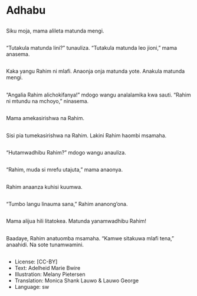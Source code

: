 # Adhabu

##
Siku moja, mama alileta matunda mengi.

##
“Tutakula matunda lini?” tunauliza. “Tutakula matunda leo jioni,” mama anasema.

##
Kaka yangu Rahim ni mlafi. Anaonja onja matunda yote. Anakula matunda mengi.  

##
“Angalia Rahim alichokifanya!” mdogo wangu analalamika kwa sauti. “Rahim ni mtundu na mchoyo,” ninasema. 

##
Mama amekasirishwa na Rahim.

##
Sisi pia tumekasirishwa na Rahim. Lakini Rahim haombi msamaha.  

##
“Hutamwadhibu Rahim?” mdogo wangu anauliza. 

##
“Rahim, muda si mrefu utajuta,” mama anaonya.  

##
Rahim anaanza kuhisi kuumwa.  

##
“Tumbo langu linauma sana,” Rahim ananong’ona. 

##
Mama alijua hili litatokea. Matunda yanamwadhibu Rahim!  

##
Baadaye, Rahim anatuomba msamaha. “Kamwe sitakuwa mlafi tena,” anaahidi. Na sote tunamwamini.

##
* License: [CC-BY]
* Text: Adelheid Marie Bwire
* Illustration: Melany Pietersen
* Translation: Monica Shank Lauwo & Lauwo George
* Language: sw
